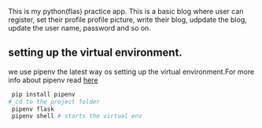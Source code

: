 This is my python(flas) practice app. 
This is a basic blog where user can register, set their profile profile picture, write their blog, udpdate the blog, update the user name, password and so on.

## setting up the virtual environment.
we use pipenv the latest way os setting up the virtual environment.For more info about pipenv read [here](https://realpython.com/pipenv-guide/#pipenv-introduction
)

```Python
 pip install pipenv
# cd to the project folder
 pipenv flask
 pipenv shell # starts the virtual env

```